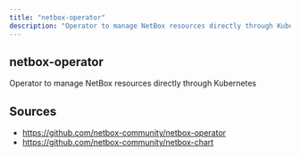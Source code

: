 ```yaml
---
title: "netbox-operator"
description: "Operator to manage NetBox resources directly through Kubernetes"
---
```


## netbox-operator

Operator to manage NetBox resources directly through Kubernetes

## Sources

- https://github.com/netbox-community/netbox-operator
- https://github.com/netbox-community/netbox-chart
